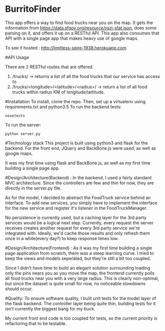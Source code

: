 # BurritoFinder

This app offers a way to find food trucks near you on the map. It gets the information from https://data.sfgov.org/resource/rqzj-sfat.json, does some parsing on it, and offers it up on a RESTful API. This app also consumes that API with a single page app that makes heavy use of google maps.

To see it hosted : http://limitless-spire-1938.herokuapp.com

#API Usage

There are 2 RESTful routes that are offered.

1. /trucks/ -> returns a list of all the food trucks that our service has access to
2. /trucks/\<longitude\>/\<latitude\>/\<radius\>/ -> return a list of all food trucks within radius KM of longitude/lattitude.

#Installation
To install, clone the repo.
Then, set up a virtualenv using requirements.txt and python3.5
To run the backend tests:
```
nosetests
```

To run the server:
```
python server.py
```

#Technology stack
This project is built using python3 and flask for the backend.
For the front end, JQuery and BackBone.js were used, as well as google maps.

It was my first time using flask and BackBone.js, as well as my first time building a single page app.


#Design/Architecture(Backend) :
In the backend, I used a fairly standard MVC architecture. Since the controllers are few and thin for now, they are directly in the server.py file. 

As for the model, I decided to abstract the FoodTruck service behind an interface. To add new services, you simply have to implement the interface for the new service and register it's listener in the FoodTruckManager.

No persistence is currently used, but a caching layer for the 3rd party services would be a logical next step. Currently, every request the server receives creates another request for every 3rd party service we're integrated with. Ideally, we'd cache those results and only refresh them once in a while(every day?) to keep response times low.

#Design/Architecture(Frontend) :
As it was my first time building a single page application from scratch, there was a steep learning curve. I tried to keep the views and models seperated, but they're still a bit too coupled. 

Since I didn't have time to build an elegant solution surrounding loading only the pins nears you as you move the map, the frontend currently polls all food trucks near you with a very large radius. This is clearly non-optimal, but since the dataset is quite small for now, no noticeable slowdowns should occur.

#Quality:
To ensure software quality, I built unit tests for the model layer of the flask backend. The controller layer being quite thin, building tests for it isn't currently the biggest bang for my buck.

My current front end code is too coupled for tests, so the current priority is refactoring that to be testable. 
